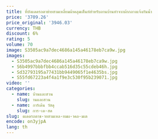 ```yaml
---
title: ที่บังแดดรถตาข่ายสามเหลี่ยมผ้าคลุมเต็นท์สำหรับลานบ้านทำจากผ้ากลางแจ้งกันน้ำ
price: '3709.26'
price_original: '3946.03'
currency: THB
discount: 6%
rating: 5
volume: 70
image: S3505ac9a7dec4686a145a46178eb7ca9w.jpg
images:
  - S3505ac9a7dec4686a145a46178eb7ca9w.jpg
  - S6b4997bbbfbb4ccab516d35c55cdeb46h.jpg
  - Sd32793195a77431bb9449065f1e4635bs.jpg
  - S55fd67223a4f4a1f9e3c530f95b239071.jpg
video: ''
categories:
  - name: บ้านและสวน
    slug: านและสวน
  - name: การ์เด้น วัสดุ
    slug: การ-เด-สด
slug: งแดดรถตาข-ายสามเหล-ยมผ-าคล-มเต
encode: on3yjpA
lang: th
---
```

  